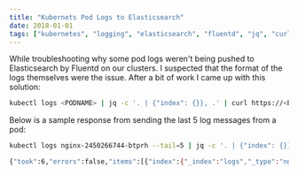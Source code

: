 ```yaml
---
title: "Kubernets Pod Logs to Elasticsearch"
date: 2018-01-01
tags: ["kubernetes", "logging", "elasticsearch", "fluentd", "jq", "curl"]
---
```

While troubleshooting why some pod logs weren't being pushed to Elasticsearch
by Fluentd on our clusters.  I suspected that the format of the logs
themselves were the issue.  After a bit of work I came up with this solution:

```bash
kubectl logs <PODNAME> | jq -c '. | {"index": {}}, .' | curl https://<ELASTICSEARCH_ADDRESS>/<INDEX>/<TYPE>/_bulk --data-bin @-
```

Below is a sample response from sending the last 5 log messages from a pod:

```bash
kubectl logs nginx-2450266744-btprh --tail=5 | jq -c '. | {"index": {}}, .' | curl https://es.denniswebb.info/logs/nginx/_bulk --data-bin @-

{"took":6,"errors":false,"items":[{"index":{"_index":"logs","_type":"nginx","_id":"AWCyakfRf8Ywf7A3rumH","_version":1,"result":"created","_shards":{"total":2,"successful":2,"failed":0},"created":true,"status":201}},{"index":{"_index":"logs","_type":"nginx","_id":"AWCyakfRf8Ywf7A3rumI","_version":1,"result":"created","_shards":{"total":2,"successful":2,"failed":0},"created":true,"status":201}},{"index":{"_index":"logs","_type":"nginx","_id":"AWCyakfRf8Ywf7A3rumJ","_version":1,"result":"created","_shards":{"total":2,"successful":2,"failed":0},"created":true,"status":201}},{"index":{"_index":"logs","_type":"nginx","_id":"AWCyakfRf8Ywf7A3rumK","_version":1,"result":"created","_shards":{"total":2,"successful":2,"failed":0},"created":true,"status":201}},{"index":{"_index":"logs","_type":"nginx","_id":"AWCyakfRf8Ywf7A3rumL","_version":1,"result":"created","_shards":{"total":2,"successful":2,"failed":0},"created":true,"status":201}}]}
```

